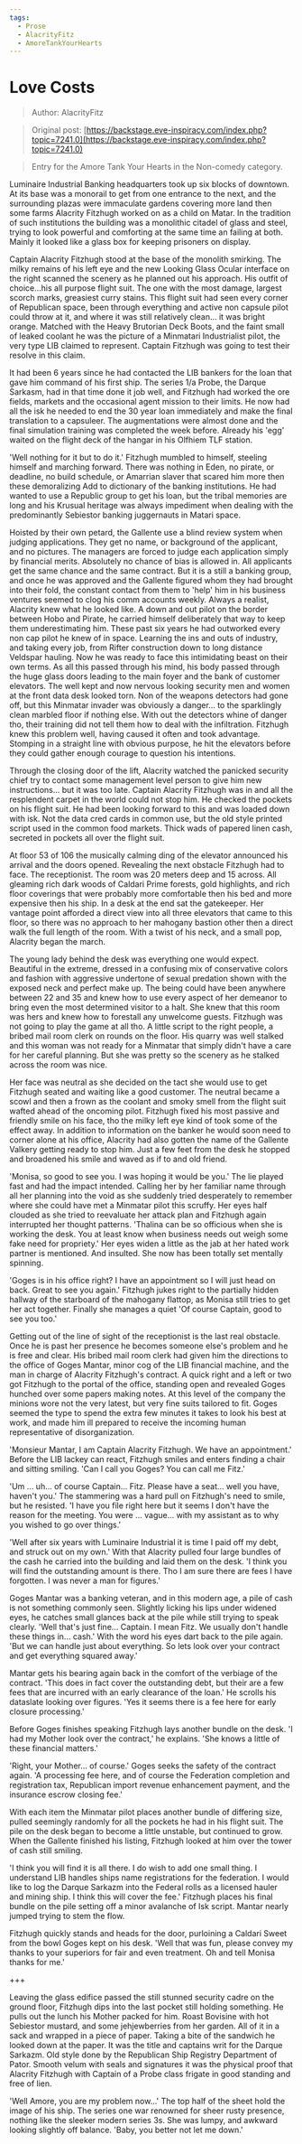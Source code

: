 ```yaml
---
tags:
  - Prose
  - AlacrityFitz
  - AmoreTankYourHearts
---
```


# Love Costs

> Author: AlacrityFitz

> Original post: [https://backstage.eve-inspiracy.com/index.php?topic=7241.0](https://backstage.eve-inspiracy.com/index.php?topic=7241.0)

> Entry for the Amore Tank Your Hearts in the Non-comedy category.

Luminaire Industrial Banking headquarters took up six blocks of downtown. At its base was a monorail to get from one entrance to the next, and the surrounding plazas were immaculate gardens covering more land then some farms Alacrity Fitzhugh worked on as a child on Matar. In the tradition of such institutions the building was a monolithic citadel of glass and steel, trying to look powerful and comforting at the same time an failing at both. Mainly it looked like a glass box for keeping prisoners on display.

Captain Alacrity Fitzhugh stood at the base of the monolith smirking. The milky remains of his left eye and the new Looking Glass Ocular interface on the right scanned the scenery as he planned out his approach.  His outfit of choice...his all purpose flight suit. The one with the most damage, largest scorch marks, greasiest curry stains. This flight suit had seen every corner of Republican space, been through everything and active non capsule pilot could throw at it, and where it was still relatively clean... it was bright orange. Matched with the Heavy Brutorian Deck Boots, and the faint small of leaked coolant he was the picture of a Minmatari Industrialist pilot, the very type LIB claimed to represent. Captain Fitzhugh was going to test their resolve in this claim.

It had been 6 years since he had contacted the LIB bankers for the loan that gave him command of his first ship. The series 1/a Probe, the Darque Sarkasm, had in that time done it job well, and Fitzhugh had worked the ore fields, markets and the occasional agent mission to their limits. He now had all the isk he needed to end the 30 year loan immediately and make the final translation to a capsuleer. The augmentations were almost done and the final simulation training was completed the week before. Already his 'egg' waited on the flight deck of the hangar in his Olfhiem TLF station.

'Well nothing for it but to do it.' Fitzhugh mumbled to himself, steeling himself and marching forward. There was nothing in Eden, no pirate, or deadline, no build schedule, or Amarrian slaver that scared him more then these demoralizing Add to dictionary of the banking institutions. He had wanted to use a Republic group to get his loan, but the tribal memories are long and his Krusual heritage was always impediment when dealing with the predominantly Sebiestor banking juggernauts in Matari space.

Hoisted by their own petard, the Gallente use a blind review system when judging applications. They get no name, or background of the applicant, and no pictures. The managers are forced to judge each application simply by financial merits. Absolutely no chance of bias is allowed in. All applicants get the same chance and the same contract. But it is a still a banking group, and once he was approved and the Gallente figured whom they had brought into their fold, the constant contact from them to 'help' him in his business ventures seemed to clog his comm accounts weekly.
Always a realist, Alacrity knew what he looked like. A down and out pilot on the border between Hobo and Pirate, he carried himself deliberately that way to keep them underestimating him. These past six years he had outworked every non cap pilot he knew of in space. Learning the ins and outs of industry, and taking every job, from Rifter construction down to long distance Veldspar hauling. Now he was ready to face this intimidating beast on their own terms.
As all this passed through his mind, his body passed through the huge glass doors leading to the main foyer and the bank of customer elevators. The well kept and now nervous looking security men and women at the front data desk looked torn. Non of the weapons detectors had gone off, but this Minmatar invader was obviously a danger... to the sparklingly clean marbled floor if nothing else. With out the detectors whine of danger tho, their training did not tell them how to deal with the infiltration. Fitzhugh knew this problem well, having caused it often and took advantage. Stomping in a straight line with obvious purpose, he hit the elevators before they could gather enough courage to question his intentions.

Through the closing door of the lift, Alacrity watched the panicked security chief try to contact some management level person to give him new instructions... but it was too late. Captain Alacrity Fitzhugh was in and all the resplendent carpet in the world could not stop him. He checked the pockets on his flight suit. He had been looking forward to this and was loaded down with isk. Not the data cred cards in common use, but the old style printed script used in the common food markets. Thick wads of papered linen cash, secreted in pockets all over the flight suit.

At floor 53 of 106 the musically calming ding of the elevator announced his arrival and the doors opened. Revealing the next obstacle Fitzhugh had to face. The receptionist. The room was 20 meters deep and 15 across. All gleaming rich dark woods of Caldari Prime forests, gold highlights, and rich floor coverings that were probably more comfortable then his bed and more expensive then his ship. In a desk at the end sat the gatekeeper. Her vantage point afforded a direct view into all three elevators that came to this floor, so there was no approach to her mahogany bastion other then a direct walk the full length of the room. With a twist of his neck, and a small pop, Alacrity began the march.

The young lady behind the desk was everything one would expect. Beautiful in the extreme, dressed in a confusing mix of conservative colors and fashion with aggressive undertone of sexual predation shown with the exposed neck and perfect make up. The being could have been anywhere between 22 and 35 and knew how to use every aspect of her demeanor to bring even the most determined visitor to a halt. She knew that this room was hers and knew how to forestall any unwelcome guests. Fitzhugh was not going to play the game at all tho. A little script to the right people, a bribed mail room clerk on rounds on the floor. His quarry was well stalked and this woman was not ready for a Minmatar that simply didn't have a care for her careful planning. But she was pretty so the scenery as he stalked across the room was nice.

Her face was neutral as she decided on the tact she would use to get Fitzhugh seated and waiting like a good customer. The neutral became a scowl and then a frown as the coolant and smoky smell from the flight suit wafted ahead of the oncoming pilot. Fitzhugh fixed his most passive and friendly smile on his face, tho the milky left eye kind of took some of the effect away. In addition to information on the banker he would soon need to corner alone at his office, Alacrity had also gotten the name of the Gallente Valkery getting ready to stop him. Just a few feet from the desk he stopped and broadened his smile and waved as if to and old friend.

'Monisa, so good to see you. I was hoping it would be you.' The lie played fast and had the impact intended. Calling her by her familiar name through all her planning into the void as she suddenly tried desperately to remember where she could have met a Minmatar pilot this scruffy. Her eyes half clouded as she tried to reevaluate her attack plan and Fitzhugh again interrupted her thought patterns. 'Thalina can be so officious when she is working the desk. You at least know when business needs out weigh some fake need for propriety.' Her eyes widen a little as the jab at her hated work partner is mentioned. And insulted. She now has been totally set mentally spinning.

'Goges is in his office right? I have an appointment so I will just head on back. Great to see you again.' Fitzhugh jukes right to the partially hidden hallway of the starboard of the mahogany flattop, as Monisa still tries to get her act together. Finally she manages a quiet 'Of course Captain, good to see you too.'

Getting out of the line of sight of the receptionist is the last real obstacle. Once he is past her presence he becomes someone else's problem and he is free and clear. His bribed mail room clerk had given him the directions to the office of Goges Mantar, minor cog of the LIB financial machine, and the man in charge of Alacrity Fitzhugh's contract. A quick right and a left or two got Fitzhugh to the portal of the office, standing open and revealed Goges hunched over some papers making notes. At this level of the company the minions wore not the very latest, but very fine suits tailored to fit. Goges seemed the type to spend the extra few minutes it takes to look his best at work, and made him ill prepared to receive the incoming human representative of disorganization.

'Monsieur Mantar, I am Captain Alacrity Fitzhugh. We have an appointment.' Before the LIB lackey can react, Fitzhugh smiles and enters finding a chair and sitting smiling. 'Can I call you Goges? You can call me Fitz.'

'Um ... uh... of course Captain... Fitz. Please have a seat... well you have, haven't you.' The stammering was a hard pull on Fitzhugh's need to smile, but he resisted. 'I have you file right here but it seems I don't have the reason for the meeting. You were ... vague... with my assistant as to why you wished to go over things.'

'Well after six years with Luminaire Industrial it is time I paid off my debt, and struck out on my own.' With that Alacrity pulled four large bundles of the cash he carried into the building and laid them on the desk. 'I think you will find the outstanding amount is there. Tho I am sure there are fees I have forgotten. I was never a man for figures.'

Goges Mantar was a banking veteran, and in this modern age, a pile of cash is not something commonly seen. Slightly licking his lips under widened eyes, he catches small glances back at the pile while still trying to speak clearly. 'Well that's just fine... Captain. I mean Fitz. We usually don't handle these things in... cash.' With the word his eyes dart back to the pile again. 'But we can handle just about everything. So lets look over your contract and get everything squared away.'

Mantar gets his bearing again back in the comfort of the verbiage of the contract. 'This does in fact cover the outstanding debt, but their are a few fees that are incurred with an early clearance of the loan.' He scrolls his dataslate looking over figures. 'Yes it seems there is a fee here for early closure processing.'

Before Goges finishes speaking Fitzhugh lays another bundle on the desk. 'I had my Mother look over the contract,' he explains. 'She knows a little of these financial matters.'

'Right, your Mother... of course.' Goges seeks the safety of the contract again. 'A processing fee here, and of course the Federation completion and registration tax, Republican import revenue enhancement payment, and the insurance escrow closing fee.'

With each item the Minmatar pilot places another bundle of differing size, pulled seemingly randomly for all the pockets he had in his flight suit. The pile on the desk began to become a little unstable, but continued to grow. When the Gallente finished his listing, Fitzhugh looked at him over the tower of cash still smiling.

'I think you will find it is all there. I do wish to add one small thing. I understand LIB handles ships name registrations for the federation. I would like to log the Darque Sarkazm into the Federal rolls as a licensed hauler and mining ship. I think this will cover the fee.' Fitzhugh places his final bundle on the pile setting off a minor avalanche of Isk script. Mantar nearly jumped trying to stem the flow.

Fitzhugh quickly stands and heads for the door, purloining a Caldari Sweet from the bowl Goges kept on his desk. 'Well that was fun, please convey my thanks to your superiors for fair and even treatment. Oh and tell Monisa thanks for me.'

+++

Leaving the glass edifice passed the still stunned security cadre on the ground floor, Fitzhugh dips into the last pocket still holding something. He pulls out the lunch his Mother packed for him. Roast Bovisine with hot Sebiestor mustard, and some jehjewberries from her garden. All of it in a sack and wrapped in a piece of paper. Taking a bite of the sandwich he looked down at the paper. It was the title and captains writ for the Darque Sarkazm. Old style done by the Republican Ship Registry Department of Pator. Smooth velum with seals and signatures it was the physical proof that Alacrity Fitzhugh with Captain of a Probe class frigate in good standing and free of lien.

'Well Amore, you are my problem now...' The top half of the sheet hold the image of his ship. The series one war renowned for sheer rusty presence, nothing like the sleeker modern series 3s. She was lumpy, and awkward looking slightly off balance. 'Baby, you better not let me down.'